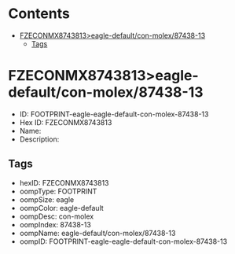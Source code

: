 



Contents
========

* [FZECONMX8743813>eagle-default/con-molex/87438-13](#fzeconmx8743813eagle-defaultcon-molex87438-13)
	* [Tags](#tags)

# FZECONMX8743813>eagle-default/con-molex/87438-13

- ID: FOOTPRINT-eagle-eagle-default-con-molex-87438-13
- Hex ID: FZECONMX8743813
- Name: 
- Description: 

## Tags

- hexID: FZECONMX8743813
- oompType: FOOTPRINT
- oompSize: eagle
- oompColor: eagle-default
- oompDesc: con-molex
- oompIndex: 87438-13
- oompName: eagle-default/con-molex/87438-13
- oompID: FOOTPRINT-eagle-eagle-default-con-molex-87438-13

